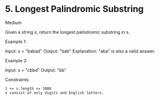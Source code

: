 # 5. Longest Palindromic Substring #

Medium

Given a string s, return the longest
palindromic
substring
in s.

Example 1:

Input: s = "babad"
Output: "bab"
Explanation: "aba" is also a valid answer.

Example 2:

Input: s = "cbbd"
Output: "bb"

Constraints:

    1 <= s.length <= 1000
    s consist of only digits and English letters.
